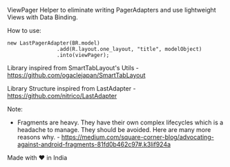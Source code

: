 ViewPager Helper to eliminate writing PagerAdapters and use lightweight Views with Data Binding.

How to use:
```
new LastPagerAdapter(BR.model)
				.add(R.layout.one_layout, "title", modelObject)
				.into(viewPager);
```

Library inspired from SmartTabLayout's Utils - https://github.com/ogaclejapan/SmartTabLayout

Library Structure inspired from LastAdapter - https://github.com/nitrico/LastAdapter

Note:

- Fragments are heavy. They have their own complex lifecycles which is a headache to manage. They should be avoided. Here are many more reasons why. - https://medium.com/square-corner-blog/advocating-against-android-fragments-81fd0b462c97#.k3lif924a

Made with ❤️ in India
